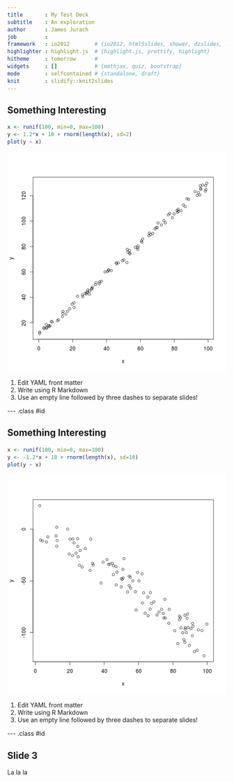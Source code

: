 ```yaml
---
title       : My Test Deck
subtitle    : An exploration
author      : James Jurach
job         : 
framework   : io2012        # {io2012, html5slides, shower, dzslides, ...}
highlighter : highlight.js  # {highlight.js, prettify, highlight}
hitheme     : tomorrow      # 
widgets     : []            # {mathjax, quiz, bootstrap}
mode        : selfcontained # {standalone, draft}
knit        : slidify::knit2slides
---
```


## Something Interesting


```r
x <- runif(100, min=0, max=100)
y <- 1.2*x + 10 + rnorm(length(x), sd=2)
plot(y ~ x)
```

![plot of chunk unnamed-chunk-1](assets/fig/unnamed-chunk-1-1.png) 
1. Edit YAML front matter
2. Write using R Markdown
3. Use an empty line followed by three dashes to separate slides!

--- .class #id 

## Something Interesting


```r
x <- runif(100, min=0, max=100)
y <- -1.2*x + 10 + rnorm(length(x), sd=10)
plot(y ~ x)
```

![plot of chunk unnamed-chunk-2](assets/fig/unnamed-chunk-2-1.png) 
1. Edit YAML front matter
2. Write using R Markdown
3. Use an empty line followed by three dashes to separate slides!

--- .class #id 

## Slide 3
 
La la la
